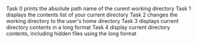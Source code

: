 Task 0 prints the absolute path name of the curent working directory
Task 1 displays the contents list of your current directory
Task 2 changes the working directory to the user's home directory
Task 3 displays current directory contents in a long format
Task 4 display current directory contents, including hidden files using the long format
